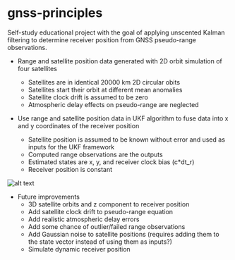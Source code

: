 # gnss-principles
Self-study educational project with the goal of applying unscented Kalman filtering to determine receiver position from GNSS pseudo-range observations.

- Range and satellite position data generated with 2D orbit simulation of four satellites
  -  Satellites are in identical 20000 km 2D circular obits
  -  Satellites start their orbit at different mean anomalies
  -  Satellite clock drift is assumed to be zero
  -  Atmospheric delay effects on pseudo-range are neglected

- Use range and satellite position data in UKF algorithm to fuse data into x and y coordinates of the receiver position
  - Satellite position is assumed to be known without error and used as inputs for the UKF framework
  - Computed range observations are the outputs
  - Estimated states are x, y, and receiver clock bias (c*dt_r)
  - Receiver position is constant

![alt text](https://github.com/astroquest/gnss-principles/blob/main/results.png?raw=true)



 
- Future improvements
  - 3D satellite orbits and z component to receiver position
  - Add satellite clock drift to pseudo-range equation
  - Add realistic atmospheric delay errors
  - Add some chance of outlier/failed range observations
  - Add Gaussian noise to satellite positions (requires adding them to the state vector instead of using them as inputs?)
  - Simulate dynamic receiver position
